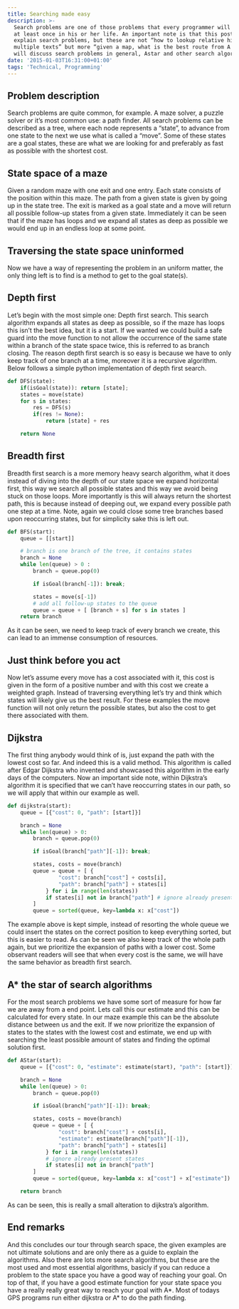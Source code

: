 ```yaml
---
title: Searching made easy
description: >-
  Search problems are one of those problems that every programmer will encounter
  at least once in his or her life. An important note is that this post will
  explain search problems, but these are not “how to lookup relative hits in
  multiple texts” but more “given a map, what is the best route from A to B”. I
  will discuss search problems in general, Astar and other search algorithms.
date: '2015-01-03T16:31:00+01:00'
tags: 'Technical, Programming'
---
```


## Problem description

Search problems are quite common, for example. A maze solver, a puzzle solver or it’s most common use: a path finder. All search problems can be described as a tree, where each node represents a “state”, to advance from one state to the next we use what is called a “move”. Some of these states are a goal states, these are what we are looking for and preferably as fast as possible with the shortest cost.

## State space of a maze

Given a random maze with one exit and one entry. Each state consists of the position within this maze. The path from a given state is given by going up in the state tree. The exit is marked as a goal state and a move will return all possible follow-up states from a given state. Immediately it can be seen that if the maze has loops and we expand all states as deep as possible we would end up in an endless loop at some point.

## Traversing the state space uninformed

Now we have a way of representing the problem in an uniform matter, the only thing left is to find is a method to get to the goal state(s).

## Depth first

Let’s begin with the most simple one: Depth first search. This search algorithm expands all states as deep as possible, so if the maze has loops this isn’t the best idea, but it is a start. If we wanted we could build a safe guard into the move function to not allow the occurrence of the same state within a branch of the state space twice, this is referred to as branch closing. The reason depth first search is so easy is because we have to only keep track of one branch at a time, moreover it is a recursive algorithm. Below follows a simple python implementation of depth first search.

```python
def DFS(state):
    if(isGoal(state)): return [state];
    states = move(state)
    for s in states:
        res = DFS(s)
        if(res != None):
            return [state] + res

    return None
```

## Breadth first

Breadth first search is a more memory heavy search algorithm, what it does instead of diving into the depth of our state space we expand horizontal first, this way we search all possible states and this way we avoid being stuck on those loops. More importantly is this will always return the shortest path, this is because instead of deeping out, we expand every possible path one step at a time. Note, again we could close some tree branches based upon reoccurring states, but for simplicity sake this is left out.

```python
def BFS(start):
    queue = [[start]]

    # branch is one branch of the tree, it contains states
    branch = None
    while len(queue) > 0 :
        branch = queue.pop(0)

        if isGoal(branch[-1]): break;

        states = move(s[-1])
        # add all follow-up states to the queue
        queue = queue + [ [branch + s] for s in states ]
    return branch
```

As it can be seen, we need to keep track of every branch we create, this can lead to an immense consumption of resources.

## Just think before you act

Now let’s assume every move has a cost associated with it, this cost is given in the form of a positive number and with this cost we create a weighted graph. Instead of traversing everything let’s try and think which states will likely give us the best result. For these examples the move function will not only return the possible states, but also the cost to get there associated with them.

## Dijkstra

The first thing anybody would think of is, just expand the path with the lowest cost so far. And indeed this is a valid method. This algorithm is called after Edgar Dijkstra who invented and showcased this algorithm in the early days of the computers. Now an important side note, within Dijkstra’s algorithm it is specified that we can’t have reoccurring states in our path, so we will apply that within our example as well.

```python
def dijkstra(start):
    queue = [{"cost": 0, "path": [start]}]

    branch = None
    while len(queue) > 0:
        branch = queue.pop(0)

        if isGoal(branch["path"][-1]): break;

        states, costs = move(branch)
        queue = queue + [ {
                "cost": branch["cost"] + costs[i],
                "path": branch["path"] + states[i]
            } for i in range(len(states))
            if states[i] not in branch["path"] # ignore already present states
        ]
        queue = sorted(queue, key=lambda x: x["cost"])
```

The example above is kept simple, instead of resorting the whole queue we could insert the states on the correct position to keep everything sorted, but this is easier to read. As can be seen we also keep track of the whole path again, but we prioritize the expansion of paths with a lower cost. Some observant readers will see that when every cost is the same, we will have the same behavior as breadth first search.

## A\* the star of search algorithms

For the most search problems we have some sort of measure for how far we are away from a end point. Lets call this our estimate and this can be calculated for every state. In our maze example this can be the absolute distance between us and the exit. If we now prioritize the expansion of states to the states with the lowest cost and estimate, we end up with searching the least possible amount of states and finding the optimal solution first.

```python
def AStar(start):
    queue = [{"cost": 0, "estimate": estimate(start), "path": [start]}]

    branch = None
    while len(queue) > 0:
        branch = queue.pop(0)

        if isGoal(branch["path"][-1]): break;

        states, costs = move(branch)
        queue = queue + [ {
                "cost": branch["cost"] + costs[i],
                "estimate": estimate(branch["path"][-1]),
                "path": branch["path"] + states[i]
            } for i in range(len(states))
            # ignore already present states
            if states[i] not in branch["path"]
        ]
        queue = sorted(queue, key=lambda x: x["cost"] + x["estimate"])

    return branch
```

As can be seen, this is really a small alteration to dijkstra’s algorithm.

## End remarks

And this concludes our tour through search space, the given examples are not ultimate solutions and are only there as a guide to explain the algorithms. Also there are lots more search algorithms, but these are the most used and most essential algorithms, basicly if you can reduce a problem to the state space you have a good way of reaching your goal. On top of that, if you have a good estimate function for your state space you have a really really great way to reach your goal with A*. Most of todays GPS programs run either dijkstra or A* to do the path finding.
